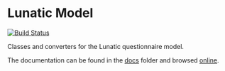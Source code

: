 # Lunatic Model
[![Build Status](https://travis-ci.org/InseeFr/Lunatic-Model.svg?branch=v2-main)](https://travis-ci.org/InseeFr/Lunatic-Model)


Classes and converters for the Lunatic questionnaire model.

The documentation can be found in the [docs](https://github.com/InseeFr/Lunatic-Model/tree/v2-main/docs) folder and browsed [online](https://inseefr.github.io/Lunatic-Model).
